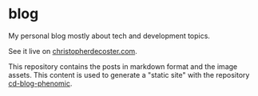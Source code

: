 # blog
My personal blog mostly about tech and development topics.

See it live on [christopherdecoster.com](http://christopherdecoster.com).

This repository contains the posts in markdown format and the image assets.
This content is used to generate a "static site" with the repository [cd-blog-phenomic](https://github.com/impaler/cd-blog-phenomic).
